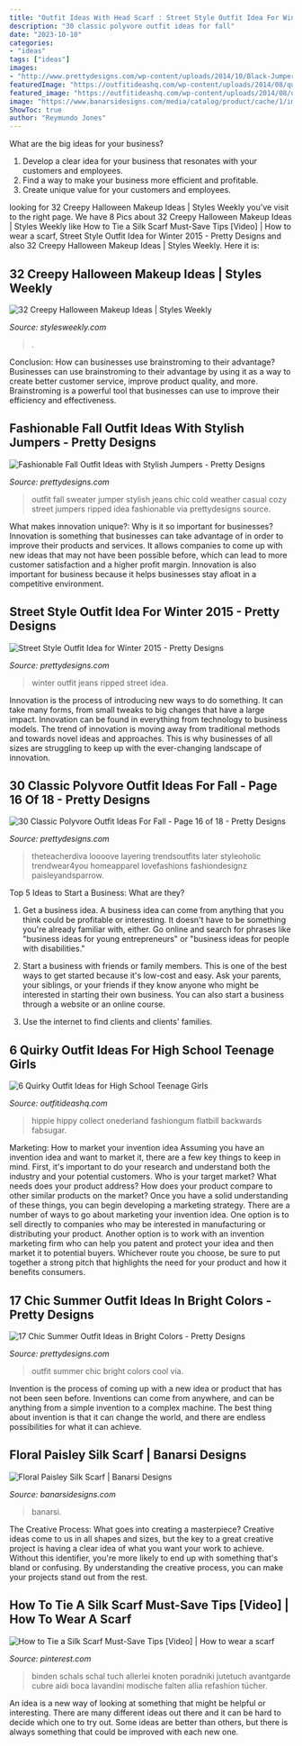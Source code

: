 ```yaml
---
title: "Outfit Ideas With Head Scarf : Street Style Outfit Idea For Winter 2015"
description: "30 classic polyvore outfit ideas for fall"
date: "2023-10-10"
categories:
- "ideas"
tags: ["ideas"]
images:
- "http://www.prettydesigns.com/wp-content/uploads/2014/10/Black-Jumper-with-Ripped-Jeans-for-Fall.jpg"
featuredImage: "https://outfitideashq.com/wp-content/uploads/2014/08/quirky-high-school-teenage-girls-outfit-ideas-5.jpg"
featured_image: "https://outfitideashq.com/wp-content/uploads/2014/08/quirky-high-school-teenage-girls-outfit-ideas-5.jpg"
image: "https://www.banarsidesigns.com/media/catalog/product/cache/1/image/850x/040ec09b1e35df139433887a97daa66f/r/e/red_37.jpg"
ShowToc: true
author: "Reymundo Jones"
---
```



What are the big ideas for your business?
1. Develop a clear idea for your business that resonates with your customers and employees.
2. Find a way to make your business more efficient and profitable.
3. Create unique value for your customers and employees.

	

		
looking for 32 Creepy Halloween Makeup Ideas | Styles Weekly you've visit to the right page. We have 8 Pics about 32 Creepy Halloween Makeup Ideas | Styles Weekly like How to Tie a Silk Scarf Must-Save Tips [Video] | How to wear a scarf, Street Style Outfit Idea for Winter 2015 - Pretty Designs and also 32 Creepy Halloween Makeup Ideas | Styles Weekly. Here it is:
		
    
## 32 Creepy Halloween Makeup Ideas | Styles Weekly

<img loading=lazy src="http://stylesweekly.com/wp-content/uploads/2015/10/creepy-halloween-makeup-ideas30.jpg" onerror="this.onerror=null;this.src='https://tse4.mm.bing.net/th?id=OIP.x9SvaA7E8Xi0ek0eXOn8jwHaJ4&amp;pid=15.1';" alt="32 Creepy Halloween Makeup Ideas | Styles Weekly">

_Source: stylesweekly.com_

>. 

	

Conclusion: How can businesses use brainstroming to their advantage?
Businesses can use brainstroming to their advantage by using it as a way to create better customer service, improve product quality, and more. Brainstroming is a powerful tool that businesses can use to improve their efficiency and effectiveness.

    
## Fashionable Fall Outfit Ideas With Stylish Jumpers - Pretty Designs

<img loading=lazy src="http://www.prettydesigns.com/wp-content/uploads/2014/10/Black-Jumper-with-Ripped-Jeans-for-Fall.jpg" onerror="this.onerror=null;this.src='https://tse2.mm.bing.net/th?id=OIP.gMGvScFrSvOMZgCjRU32UgHaK3&amp;pid=15.1';" alt="Fashionable Fall Outfit Ideas with Stylish Jumpers - Pretty Designs">

_Source: prettydesigns.com_

>outfit fall sweater jumper stylish jeans chic cold weather casual cozy street jumpers ripped idea fashionable via prettydesigns source. 

	

What makes innovation unique?: Why is it so important for businesses?
Innovation is something that businesses can take advantage of in order to improve their products and services. It allows companies to come up with new ideas that may not have been possible before, which can lead to more customer satisfaction and a higher profit margin. Innovation is also important for business because it helps businesses stay afloat in a competitive environment.

    
## Street Style Outfit Idea For Winter 2015 - Pretty Designs

<img loading=lazy src="http://www.prettydesigns.com/wp-content/uploads/2014/11/Ripped-Jeans-Outfit-for-Winter-2015.jpg" onerror="this.onerror=null;this.src='https://tse4.mm.bing.net/th?id=OIP.kti66h_r5bo73EJ0meHeIgHaK3&amp;pid=15.1';" alt="Street Style Outfit Idea for Winter 2015 - Pretty Designs">

_Source: prettydesigns.com_

>winter outfit jeans ripped street idea. 

	

Innovation is the process of introducing new ways to do something. It can take many forms, from small tweaks to big changes that have a large impact. Innovation can be found in everything from technology to business models. The trend of innovation is moving away from traditional methods and towards novel ideas and approaches. This is why businesses of all sizes are struggling to keep up with the ever-changing landscape of innovation.

    
## 30 Classic Polyvore Outfit Ideas For Fall - Page 16 Of 18 - Pretty Designs

<img loading=lazy src="https://www.prettydesigns.com/wp-content/uploads/2018/11/30-classic-polyvore-outfit-ideas-for-fall-17.jpg" onerror="this.onerror=null;this.src='https://tse4.mm.bing.net/th?id=OIP.eiSrtLvlHTQvD3vsRHZFRAHaLH&amp;pid=15.1';" alt="30 Classic Polyvore Outfit Ideas For Fall - Page 16 of 18 - Pretty Designs">

_Source: prettydesigns.com_

>theteacherdiva loooove layering trendsoutfits later styleoholic trendwear4you homeapparel lovefashions fashiondesignz paisleyandsparrow. 

	

Top 5 Ideas to Start a Business: What are they?
1. Get a business idea. A business idea can come from anything that you think could be profitable or interesting. It doesn't have to be something you're already familiar with, either. Go online and search for phrases like "business ideas for young entrepreneurs" or "business ideas for people with disabilities."
2. Start a business with friends or family members. This is one of the best ways to get started because it's low-cost and easy. Ask your parents, your siblings, or your friends if they know anyone who might be interested in starting their own business. You can also start a business through a website or an online course.

3. Use the internet to find clients and clients' families.

    
## 6 Quirky Outfit Ideas For High School Teenage Girls

<img loading=lazy src="https://outfitideashq.com/wp-content/uploads/2014/08/quirky-high-school-teenage-girls-outfit-ideas-5.jpg" onerror="this.onerror=null;this.src='https://tse4.mm.bing.net/th?id=OIP.1nt9tf91HA6CyzwaeD6N4gHaJ5&amp;pid=15.1';" alt="6 Quirky Outfit Ideas for High School Teenage Girls">

_Source: outfitideashq.com_

>hippie hippy collect onederland fashiongum flatbill backwards fabsugar. 

	

Marketing: How to market your invention idea
Assuming you have an invention idea and want to market it, there are a few key things to keep in mind. First, it's important to do your research and understand both the industry and your potential customers. Who is your target market? What needs does your product address? How does your product compare to other similar products on the market? Once you have a solid understanding of these things, you can begin developing a marketing strategy.
There are a number of ways to go about marketing your invention idea. One option is to sell directly to companies who may be interested in manufacturing or distributing your product. Another option is to work with an invention marketing firm who can help you patent and protect your idea and then market it to potential buyers. Whichever route you choose, be sure to put together a strong pitch that highlights the need for your product and how it benefits consumers.

    
## 17 Chic Summer Outfit Ideas In Bright Colors - Pretty Designs

<img loading=lazy src="https://www.prettydesigns.com/wp-content/uploads/2014/06/Chic-Summer-Outfit.jpg" onerror="this.onerror=null;this.src='https://tse2.mm.bing.net/th?id=OIP.YPBAn0ImFOHGF9vsnu9yVAHaK3&amp;pid=15.1';" alt="17 Chic Summer Outfit Ideas in Bright Colors - Pretty Designs">

_Source: prettydesigns.com_

>outfit summer chic bright colors cool via. 

	

Invention is the process of coming up with a new idea or product that has not been seen before. Inventions can come from anywhere, and can be anything from a simple invention to a complex machine. The best thing about invention is that it can change the world, and there are endless possibilities for what it can achieve.

    
## Floral Paisley Silk Scarf | Banarsi Designs

<img loading=lazy src="https://www.banarsidesigns.com/media/catalog/product/cache/1/image/850x/040ec09b1e35df139433887a97daa66f/r/e/red_37.jpg" onerror="this.onerror=null;this.src='https://tse2.mm.bing.net/th?id=OIP.Dsz9ich8SD3vFbTBXBknMAHaLH&amp;pid=15.1';" alt="Floral Paisley Silk Scarf | Banarsi Designs">

_Source: banarsidesigns.com_

>banarsi. 

	

The Creative Process: What goes into creating a masterpiece?
Creative ideas come to us in all shapes and sizes, but the key to a great creative project is having a clear idea of what you want your work to achieve. Without this identifier, you're more likely to end up with something that's bland or confusing. By understanding the creative process, you can make your projects stand out from the rest.

    
## How To Tie A Silk Scarf Must-Save Tips [Video] | How To Wear A Scarf

<img loading=lazy src="https://i.pinimg.com/736x/cd/8a/54/cd8a540b633ab088e3db5f364e3c5d38.jpg" onerror="this.onerror=null;this.src='https://tse4.mm.bing.net/th?id=OIP.tQVaTs-fX4MNugyDCR6hOAHaJ3&amp;pid=15.1';" alt="How to Tie a Silk Scarf Must-Save Tips [Video] | How to wear a scarf">

_Source: pinterest.com_

>binden schals schal tuch allerlei knoten poradniki jutetuch avantgarde cubre aidi boca lavandini modische falten allia refashion tücher. 

	

An idea is a new way of looking at something that might be helpful or interesting. There are many different ideas out there and it can be hard to decide which one to try out. Some ideas are better than others, but there is always something that could be improved with each new one.

